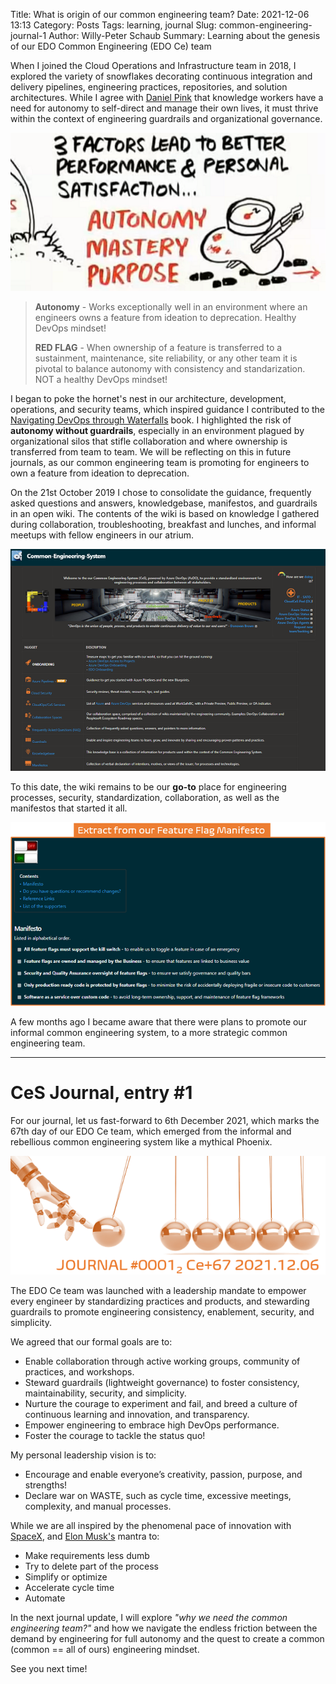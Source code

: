 Title: What is origin of our common engineering team?
Date: 2021-12-06 13:13
Category: Posts
Tags: learning, journal
Slug: common-engineering-journal-1
Author: Willy-Peter Schaub
Summary: Learning about the genesis of our EDO Common Engineering (EDO Ce) team

When I joined the Cloud Operations and Infrastructure team in 2018, I explored the variety of snowflakes decorating continuous integration and delivery pipelines, engineering practices, repositories, and solution architectures. While I agree with [Daniel Pink](https://en.wikipedia.org/wiki/Drive:_The_Surprising_Truth_About_What_Motivates_Us) that knowledge workers have a need for autonomy to self-direct and manage their own lives, it must thrive within the context of engineering guardrails and organizational governance.

![Daniel Pink](../images/common-engineering-journal-1-2.png)

>
> **Autonomy** - Works exceptionally well in an environment where an engineers owns a feature from ideation to deprecation. Healthy DevOps mindset!
> 
> **RED FLAG** - When ownership of a feature is transferred to a sustainment, maintenance, site reliability, or any other team it is pivotal to balance autonomy with consistency and standarization. NOT a healthy DevOps mindset!
>

I began to poke the hornet's nest in our architecture, development, operations, and security teams, which inspired guidance I contributed to the [Navigating DevOps through Waterfalls](https://www.tactec.ca/ndtw-resources/) book. I highlighted the risk of **autonomy without guardrails**, especially in an environment plagued by organizational silos that stifle collaboration and where ownership is transferred from team to team. We will be reflecting on this in future journals, as our common engineering team is promoting for engineers to own a feature from ideation to deprecation.  

On the 21st October 2019 I chose to consolidate the guidance, frequently asked questions and answers, knowledgebase, manifestos, and guardrails in an open wiki. The contents of the wiki is based on knowledge I gathered during collaboration, troubleshooting, breakfast and lunches, and informal meetups with fellow engineers in our atrium. 

![CeS](../images/common-engineering-journal-1-3.png)

To this date, the wiki remains to be our **go-to** place for engineering processes, security, standardization, collaboration, as well as the manifestos that started it all.

![CeS](../images/common-engineering-journal-1-4.png)

A few months ago I became aware that there were plans to promote our informal common engineering system, to a more strategic common engineering team.

---

# CeS Journal, entry #1

For our journal, let us fast-forward to 6th December 2021, which marks the 67th day of our EDO Ce team, which emerged from the informal and rebellious common engineering system like a mythical Phoenix.

![Journal Countdown](../images/common-engineering-journal-1-1.png)

The EDO Ce team was launched with a leadership mandate to empower every engineer by standardizing practices and products, and stewarding guardrails to promote engineering consistency, enablement, security, and simplicity. 

We agreed that our formal goals are to:

- Enable collaboration through active working groups, community of practices, and workshops.
- Steward guardrails (lightweight governance) to foster consistency, maintainability, security, and simplicity.
- Nurture the courage to experiment and fail, and breed a culture of continuous learning and innovation, and transparency.
- Empower engineering to embrace high DevOps performance.
- Foster the courage to tackle the status quo!

My personal leadership vision is to: 

- Encourage and enable everyone’s creativity, passion, purpose, and strengths!
- Declare war on WASTE, such as cycle time, excessive meetings, complexity, and manual processes.

While we are all inspired by the phenomenal pace of innovation with [SpaceX](https://www.spacex.com/), and [Elon Musk's](https://en.wikipedia.org/wiki/Elon_Musk) mantra to:

- Make requirements less dumb
- Try to delete part of the process
- Simplify or optimize
- Accelerate cycle time
- Automate

In the next journal update, I will explore _"why we need the common engineering team?"_ and how we navigate the endless friction between the demand by engineering for full autonomy and the quest to create a common (common == all of ours) engineering mindset.

See you next time!

